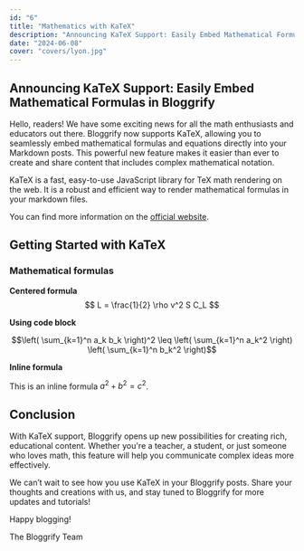 ```yaml
---
id: "6"
title: "Mathematics with KaTeX"
description: "Announcing KaTeX Support: Easily Embed Mathematical Formulas in Bloggrify"
date: "2024-06-08"
cover: "covers/lyon.jpg"
---
```


## Announcing KaTeX Support: Easily Embed Mathematical Formulas in Bloggrify

Hello, readers! We have some exciting news for all the math enthusiasts and educators out there. Bloggrify now supports KaTeX, allowing you to seamlessly embed mathematical formulas and equations directly into your Markdown posts. This powerful new feature makes it easier than ever to create and share content that includes complex mathematical notation.

KaTeX is a fast, easy-to-use JavaScript library for TeX math rendering on the web. It is a robust and efficient way to render mathematical formulas in your markdown files.

You can find more information on the [official website](https://katex.org/).

## Getting Started with KaTeX

### Mathematical formulas

**Centered formula**
$$
L = \frac{1}{2} \rho v^2 S C_L
$$

**Using code block**
```math
\left( \sum_{k=1}^n a_k b_k \right)^2 \leq \left( \sum_{k=1}^n a_k^2 \right) \left( \sum_{k=1}^n b_k^2 \right)
```

**Inline formula**

This is an inline formula $a^2 + b^2 = c^2$.

## Conclusion
With KaTeX support, Bloggrify opens up new possibilities for creating rich, educational content. Whether you're a teacher, a student, or just someone who loves math, this feature will help you communicate complex ideas more effectively.

We can’t wait to see how you use KaTeX in your Bloggrify posts. Share your thoughts and creations with us, and stay tuned to Bloggrify for more updates and tutorials!

Happy blogging!

The Bloggrify Team

